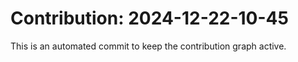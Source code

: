 # Contribution: 2024-12-22-10-45
This is an automated commit to keep the contribution graph active.
